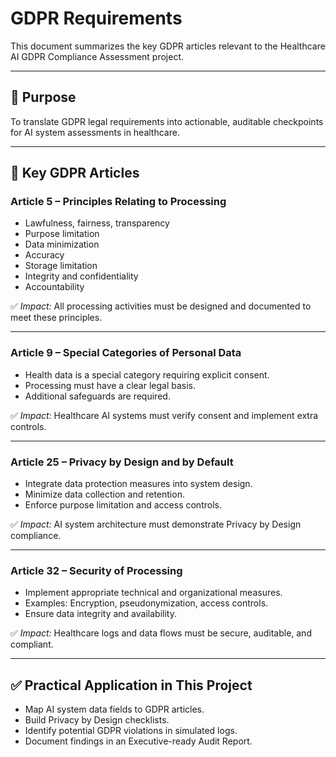 # GDPR Requirements

This document summarizes the key GDPR articles relevant to the Healthcare AI GDPR Compliance Assessment project.

---

## 🎯 Purpose
To translate GDPR legal requirements into actionable, auditable checkpoints for AI system assessments in healthcare.

---

## 📌 Key GDPR Articles

### Article 5 – Principles Relating to Processing
- Lawfulness, fairness, transparency
- Purpose limitation
- Data minimization
- Accuracy
- Storage limitation
- Integrity and confidentiality
- Accountability

✅ *Impact:* All processing activities must be designed and documented to meet these principles.

---

### Article 9 – Special Categories of Personal Data
- Health data is a special category requiring explicit consent.
- Processing must have a clear legal basis.
- Additional safeguards are required.

✅ *Impact:* Healthcare AI systems must verify consent and implement extra controls.

---

### Article 25 – Privacy by Design and by Default
- Integrate data protection measures into system design.
- Minimize data collection and retention.
- Enforce purpose limitation and access controls.

✅ *Impact:* AI system architecture must demonstrate Privacy by Design compliance.

---

### Article 32 – Security of Processing
- Implement appropriate technical and organizational measures.
- Examples: Encryption, pseudonymization, access controls.
- Ensure data integrity and availability.

✅ *Impact:* Healthcare logs and data flows must be secure, auditable, and compliant.

---

## ✅ Practical Application in This Project
- Map AI system data fields to GDPR articles.
- Build Privacy by Design checklists.
- Identify potential GDPR violations in simulated logs.
- Document findings in an Executive-ready Audit Report.

